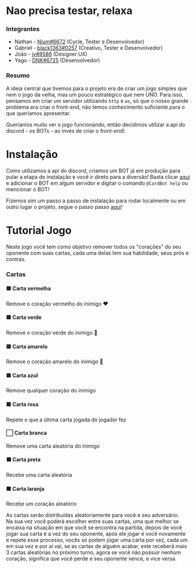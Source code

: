# Nao precisa testar, relaxa

### Integrantes
- Nathan - [Nium#6672](https://github.com/NiumXp) (Cycle, Tester e Desenvolvedor)
- Gabriel - [black1363#0257]() (Creativo, Tester e Desenvolvedor)
- João - [jv#8586](https://www.instagram.com/jvartesgraficas/) (Designer UX)
- Yago - [DNK#6725](https://github.com/yagomichalak) (Desenvolvedor)

### Resumo
A ideia central que tivemos para o projeto era de criar um jogo simples que nem o jogo da velha, mas um pouco estratégico que nem UNO. Para isso, pensamos em criar um servidor utilizando `http` e `ws`, só que o nosso grande problema era criar o front-end, não temos conhecimento suficiente para o que queriamos apresentar.

Queriamos muito ver o jogo funcionando, então decidimos utilizar a api do discord - os BOTs - ao invés de criar o front-end!

# Instalação
Como utilizamos a api do discord, criamos um BOT já em produção para pular a etapa de instalação e você ir direto para a diversão! Basta clicar [aqui](https://discord.com/api/oauth2/authorize?client_id=806297071690579968&permissions=8&scope=bot) e adicionar o BOT em algum servidor e digitar o comando `@CardBot help` ou mencionar o BOT!

Fizemos sim um passo a passo de instalação para rodar localmente ou em outro lugar o projeto, segue o passo passo [aqui](github/instalation.md)!

# Tutorial Jogo

Neste jogo você tem como objetivo remover todos os "corações" do seu oponente com suas cartas, cada uma delas tem sua habilidade, seus prós e contras. 

### Cartas
#### 🟥 Carta vermelha
Remove o coração vermelho do inimigo ❤️

#### 🟩 Carta verde
Remove o coração verde do inimigo 💚

#### 🟨 Carta amarelo
Remove o coração amarelo do inimigo 💛

#### 🟦 Carta azul
Remove qualquer coração do inimigo

#### 🟪 Carta rosa
Repete o que a última carta jogada do jogador fez

#### ⬜ Carta branca
Remove uma carta aleatória do inimigo

#### ⬛ Carta preta
Recebe uma carta aleatória

#### 🟧 Carta laranja
Recebe um coração aleatório

As cartas serão distribuídas aleatoriamente para você e seu adversário.  
Na sua vez você poderá escolher entre suas cartas, uma que melhor se encaixa na situação em que você se encontra na partida, depois de você jogar sua carta é a vez do seu oponente, após ele jogar é você novamente e repete esse processo, vocês só podem jogar uma carta por vez, cada um em sua vez e por aí vai, se as cartas de alguém acabar, este receberá mais 3 cartas aleatórias no próximo turno, agora se você não possuir nenhum coração, significa que você perde e seu oponente vence, e vice versa.

